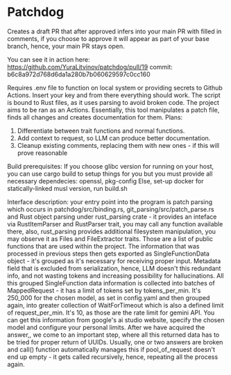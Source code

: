# Patchdog

Creates a draft PR that after approved infers into your main PR with filled in comments, if you choose to approve it will appear as part of your base branch, hence, your main PR stays open.

You can see it in action here: https://github.com/YuraLitvinov/patchdog/pull/19 commit: b6c8a972d768d6da1a280b7b060629597c0cc160

Requires .env file to function on local system or providing secrets to Github Actions. Insert your key and from there everything should work. The script is bound to Rust files, as it uses parsing to avoid broken code.  The project aims to be ran as an Actions. Essentially, this tool manipulates a patch file, finds all changes and creates documentation for them.
Plans:
1. Differentiate between trait functions and normal functions.
2. Add context to request, so LLM can produce better documentation.
3. Cleanup existing comments, replacing them with new ones - if this will prove reasonable

Build prerequisites: If you choose glibc version for running on your host, you can use cargo build to setup things for you but you must provide all necessary dependecies: 
openssl, pkg-config 
Else, set-up docker for statically-linked musl version, run build.sh

Interface description: your entry point into the program is patch parsing which occurs in patchdog/src/binding.rs, git_parsing/src/patch_parse.rs and Rust object parsing under rust_parsing crate - it provides an inteface via RustItemParser and RustParser trait, you may call any function available there, also, rust_parsing provides additional filesystem manipulation, you may observe it as Files and FileExtractor traits. Those are a list of public functions that are used within the project.
The information that was processed in previous steps then gets exported as SingleFunctionData object - it's grouped as it's necessary for receiving proper input. Metadata field that is excluded from serialization, hence, LLM doesn't this redundant info, and not wasting tokens and increasing possibility for hallucinations. 
All this grouped SingleFunction data information is collected into batches of MappedRequest - it has a limit of tokens set by tokens_per_min. It's 250_000 for the chosen model, as set in config.yaml and then grouped again, into greater collection of WaitForTimeout which is also a defined limit of request_per_min. It's 10, as those are the rate limit for gemini API. You can get this information from google's ai studio website, specify the chosen model and configure your personal limits.
After we have acquired the answer,, we come to an important step, where all this returned data has to be tried for proper return of UUIDs. Usually, one or two answers are broken and call() function automatically manages this if pool_of_request doesn't end up empty - it gets called recursively, hence, repeating all the process again.
